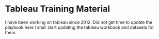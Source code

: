 # Tableau Training Material 
I have been working on tableau since 2012. Did not get time to update the playbook here 
I shall start updating the tableau workbook and datasets for them. 
